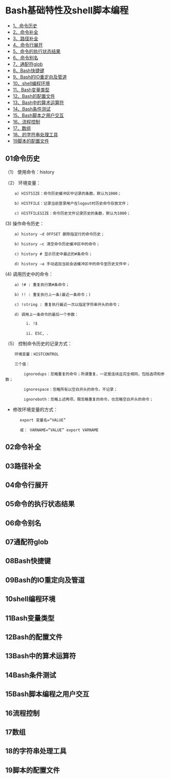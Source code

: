 # Bash基础特性及shell脚本编程
- [1、命令历史](#01命令历史)  
- [2、命令补全](#02命令补全)  
- [3、路径补全](#03路径补全)  
- [4、命令行展开](#04命令行展开)
- [5、命令的执行状态结果](#05命令的执行状态结果)  
- [6、命令别名](#06命令别名)
- [7、通配符glob](#07通配符glob)
- [8、Bash快捷键](#08Bash快捷键)
- [9、Bash的IO重定向及管道](#09Bash的IO重定向及管道)
- [10、shell编程环境](#10shell编程环境)
- [11、Bash变量类型](#11Bash变量类型)
- [12、Bash的配置文件](#12Bash的配置文件)
- [13、Bash中的算术运算符](#13Bash中的算术运算符)
- [14、Bash条件测试](#14Bash条件测试)
- [15、Bash脚本之用户交互](#15Bash脚本编程之用户交互)
- [16、流程控制](#16流程控制)
- [17、数组](#17数组)
- [18、的字符串处理工具](#18的字符串处理工具)
- [19脚本的配置文件](#19脚本的配置文件)


## <span id="01命令历史">01命令历史</span>
（1） 使用命令：history

（2） 环境变量：

        a) HISTSIZE：命令历史缓冲区中记录的条数，默认为1000；

        b) HISTFILE：记录当前登录用户在logout时历史命令存放文件；

        c) HISTFILESIZE：命令历史文件记录历史的条数，默认为1000；
(3)  操作命令历史：

        a) history –d OFFSET 删除指定行的命令历史；

        b) history –c 清空命令历史缓冲区中的命令；

        c) history # 显示历史中最近的#条命令；

        d) history –a 手动追加当前会话缓冲区中的命令至历史文件中；
(4) 调用历史中的命令：

        a) !# : 重复执行第#条命令；

        b) !! : 重复执行上一条(最近一条命令；)

        c) !string : 重复执行最近一次以指定字符串开头的命令；

        d) 调用上一条命令的最后一个参数：

             i. !$

             ii. ESC, ．



（5） 控制命令历史的记录方式：

        环境变量：HISTCONTROL

        三个值：

            ignoredups：忽略重复的命令；所谓重复，一定是连续且完全相同，包括选项和参数；

            ignorespace：忽略所有以空白开头的命令，不记录；

            ignoreboth：忽略上述两项，既忽略重复的命令，也忽略空白开头的命令；

- 修改环境变量的方式：

         export 变量名=“VALUE”

         或： VARNAME=“VALUE” export VARNAME

## <span id="02命令补全">02命令补全</span>

## <span id="03路径补全">03路径补全</span>

## <span id="04命令行展开">04命令行展开</span>

## <span id="05命令的执行状态结果">05命令的执行状态结果</span>

## <span id="06命令别名">06命令别名</span>

## <span id="07通配符glob">07通配符glob</span>

## <span id="08Bash快捷键">08Bash快捷键</span>

## <span id="09Bash的IO重定向及管道">09Bash的IO重定向及管道</span>

## <span id="10shell编程环境">10shell编程环境</span>

## <span id="11Bash变量类型">11Bash变量类型</span>

## <span id="12Bash的配置文件">12Bash的配置文件</span>

## <span id="13Bash中的算术运算符">13Bash中的算术运算符</span>

## <span id="14Bash条件测试">14Bash条件测试</span>

## <span id="15Bash脚本编程之用户交互">15Bash脚本编程之用户交互</span>


## <span id="16流程控制">16流程控制</span>


## <span id="17数组">17数组</span>


## <span id="18的字符串处理工具">18的字符串处理工具</span>


## <span id="19S脚本的配置文件">19脚本的配置文件</span>
